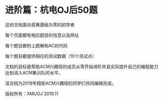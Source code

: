 # 进阶篇：杭电OJ后50题

这份文档面向竞赛基础为零的初学者

每个页面都有相应题目的信息以及网址

每个题目都附上题解和AC的代码

每个题目都提供相应的测试数据（10个测试点）

文档的目标是帮助ACM兴趣班的成员从零开始进阶并且实际提升自己的编程能力达到进入ACM集训队的水平。

该文档为2019年翔安ACM兴趣班的同学们共同编辑完成。



版权所有：XMUOJ 2019.11

